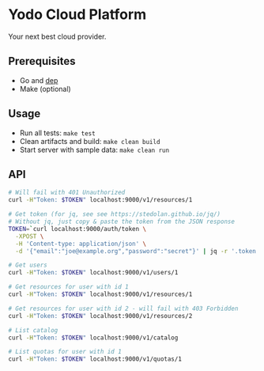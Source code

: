 # Yodo Cloud Platform

Your next best cloud provider.

## Prerequisites

- Go and [dep](https://golang.github.io/dep/)
- Make (optional)

## Usage

- Run all tests: `make test`
- Clean artifacts and build: `make clean build`
- Start server with sample data: `make clean run`

## API

```sh
# Will fail with 401 Unauthorized
curl -H"Token: $TOKEN" localhost:9000/v1/resources/1

# Get token (for jq, see see https://stedolan.github.io/jq/)
# Without jq, just copy & paste the token from the JSON response
TOKEN=`curl localhost:9000/auth/token \
  -XPOST \
  -H 'Content-type: application/json' \
  -d '{"email":"joe@example.org","password":"secret"}' | jq -r '.token'`

# Get users
curl -H"Token: $TOKEN" localhost:9000/v1/users/1

# Get resources for user with id 1
curl -H"Token: $TOKEN" localhost:9000/v1/resources/1

# Get resources for user with id 2 - will fail with 403 Forbidden
curl -H"Token: $TOKEN" localhost:9000/v1/resources/2

# List catalog
curl -H"Token: $TOKEN" localhost:9000/v1/catalog

# List quotas for user with id 1
curl -H"Token: $TOKEN" localhost:9000/v1/quotas/1
```
